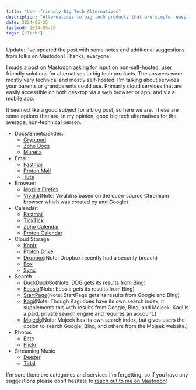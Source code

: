 ```yaml
---
title: "User-friendly Big Tech Alternatives"
description: "Alternatives to big tech products that are simple, easy to use, and not self-hosted."
date: 2024-05-25
lastmod: 2024-05-26
tags: ["Tech"]
---
```

Update: I've updated the post with some notes and additional suggestions from folks on Mastodon! Thanks, everyone!

I made a post on Mastodon asking for input on non-self-hosted, user friendly solutions for alternatives to big tech products. The answers were mostly very technical and mostly self-hosted. I'm talking about services your parents or grandparents could use. Primarily cloud services that are easily accessible on both desktop via a web browser or app, and via a mobile app.

It seemed like a good subject for a blog post, so here we are. These are some options that are, in my opinion, good big tech alternatives for the average, non-technical person. 

- Docs/Sheets/Slides:
	- [Cryptpad](https://cryptpad.fr/)
	- [Zoho Docs](https://www.zoho.com/es-xl/docs/)
	- [Murena](https://murena.com/cloud/)
- Email:
	- [Fastmail](https://fastmail.com)
	- [Proton Mail](https://proton.me/mail)
	- [Tuta](https://tuta.com/)
- Browser:
	- [Mozilla Firefox](https://www.mozilla.org/en-US/firefox/)
	- [Vivaldi](https://vivaldi.com/)(Note: Vivaldi is based on the open-source Chromium browser which was created by and Google)
- Calendar:
	- [Fastmail](https://fastmail.com)
	- [TickTick](https://ticktick.com/)
	- [Zoho Calendar](https://www.zoho.com/calendar/)
	- [Proton Calendar](https://proton.com/calendar)
- Cloud Storage
	- [Koofr](https://koofr.eu/)
	- [Proton Drive](https://proton.me/drive)
	- [Dropbox](https://www.dropbox.com/)(Note: Dropbox recently had a security breach)
	- [Box](https://www.box.com/)
	- [Sync](https://sync.com)
- Search
	- [DuckDuckGo](https://duckduckgo.com/)(Note: DDG gets its results from Bing)
	- [Ecosia](https://www.ecosia.org/)(Note: Ecosia gets its results from Bing)
	- [StartPage](https://www.startpage.com/)(Note: StartPage gets its results from Google and Bing)
	- [Kagi](https://kagi.com/)(Note: Though Kagi does have its own search index, it supplements this with results from Google, Bing, and Mojeek. Kagi is a paid, private search engine and requires an account.)
	- [Mojeek](https://mojeek.com)(Note: Mojeek has its own search index, but gives users the option to search Google, Bing, and others from the Mojeek website.)
- Photos
	- [Ente](https://ente.io/)
	- [Flickr](https://www.flickr.com/)
- Streaming Music
	- [Deezer](https://www.deezer.com/)
	- [Tidal](https://tidal.com/)

I'm sure there are categories and services I'm forgetting, so if you have any suggestions please don't hesitate to [reach out to me on Mastodon](https://dmv.community/@jcrabapple/112504897116875023)!